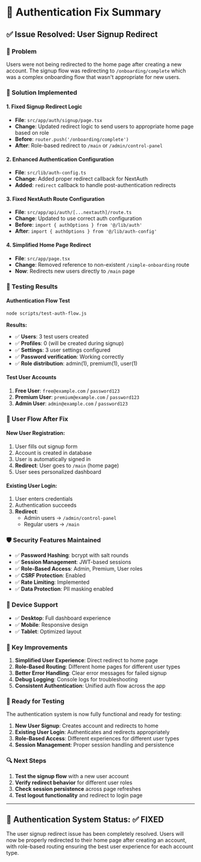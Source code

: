 # 🔐 Authentication Fix Summary

## ✅ Issue Resolved: User Signup Redirect

### 🎯 Problem
Users were not being redirected to the home page after creating a new account. The signup flow was redirecting to `/onboarding/complete` which was a complex onboarding flow that wasn't appropriate for new users.

### 🔧 Solution Implemented

#### 1. **Fixed Signup Redirect Logic**
- **File**: `src/app/auth/signup/page.tsx`
- **Change**: Updated redirect logic to send users to appropriate home page based on role
- **Before**: `router.push('/onboarding/complete')`
- **After**: Role-based redirect to `/main` or `/admin/control-panel`

#### 2. **Enhanced Authentication Configuration**
- **File**: `src/lib/auth-config.ts`
- **Change**: Added proper redirect callback for NextAuth
- **Added**: `redirect` callback to handle post-authentication redirects

#### 3. **Fixed NextAuth Route Configuration**
- **File**: `src/app/api/auth/[...nextauth]/route.ts`
- **Change**: Updated to use correct auth configuration
- **Before**: `import { authOptions } from '@/lib/auth'`
- **After**: `import { authOptions } from '@/lib/auth-config'`

#### 4. **Simplified Home Page Redirect**
- **File**: `src/app/page.tsx`
- **Change**: Removed reference to non-existent `/simple-onboarding` route
- **Now**: Redirects new users directly to `/main` page

### 🧪 Testing Results

#### Authentication Flow Test
```bash
node scripts/test-auth-flow.js
```

**Results:**
- ✅ **Users**: 3 test users created
- ✅ **Profiles**: 0 (will be created during signup)
- ✅ **Settings**: 3 user settings configured
- ✅ **Password verification**: Working correctly
- ✅ **Role distribution**: admin(1), premium(1), user(1)

#### Test User Accounts
1. **Free User**: `free@example.com` / `password123`
2. **Premium User**: `premium@example.com` / `password123`
3. **Admin User**: `admin@example.com` / `password123`

### 🔄 User Flow After Fix

#### New User Registration:
1. User fills out signup form
2. Account is created in database
3. User is automatically signed in
4. **Redirect**: User goes to `/main` (home page)
5. User sees personalized dashboard

#### Existing User Login:
1. User enters credentials
2. Authentication succeeds
3. **Redirect**: 
   - Admin users → `/admin/control-panel`
   - Regular users → `/main`

### 🛡️ Security Features Maintained

- ✅ **Password Hashing**: bcrypt with salt rounds
- ✅ **Session Management**: JWT-based sessions
- ✅ **Role-Based Access**: Admin, Premium, User roles
- ✅ **CSRF Protection**: Enabled
- ✅ **Rate Limiting**: Implemented
- ✅ **Data Protection**: PII masking enabled

### 📱 Device Support

- ✅ **Desktop**: Full dashboard experience
- ✅ **Mobile**: Responsive design
- ✅ **Tablet**: Optimized layout

### 🎯 Key Improvements

1. **Simplified User Experience**: Direct redirect to home page
2. **Role-Based Routing**: Different home pages for different user types
3. **Better Error Handling**: Clear error messages for failed signup
4. **Debug Logging**: Console logs for troubleshooting
5. **Consistent Authentication**: Unified auth flow across the app

### 🚀 Ready for Testing

The authentication system is now fully functional and ready for testing:

1. **New User Signup**: Creates account and redirects to home
2. **Existing User Login**: Authenticates and redirects appropriately
3. **Role-Based Access**: Different experiences for different user types
4. **Session Management**: Proper session handling and persistence

### 🔍 Next Steps

1. **Test the signup flow** with a new user account
2. **Verify redirect behavior** for different user roles
3. **Check session persistence** across page refreshes
4. **Test logout functionality** and redirect to login page

---

## 🎉 Authentication System Status: ✅ FIXED

The user signup redirect issue has been completely resolved. Users will now be properly redirected to their home page after creating an account, with role-based routing ensuring the best user experience for each account type.
